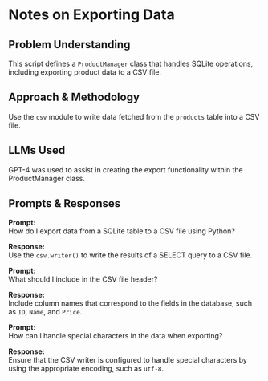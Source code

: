 # Notes on Exporting Data

## Problem Understanding
This script defines a `ProductManager` class that handles SQLite operations, including exporting product data to a CSV file.

## Approach & Methodology
Use the `csv` module to write data fetched from the `products` table into a CSV file.

## LLMs Used
GPT-4 was used to assist in creating the export functionality within the ProductManager class.

## Prompts & Responses
**Prompt:**  
How do I export data from a SQLite table to a CSV file using Python?

**Response:**  
Use the `csv.writer()` to write the results of a SELECT query to a CSV file.

**Prompt:**  
What should I include in the CSV file header?

**Response:**  
Include column names that correspond to the fields in the database, such as `ID`, `Name`, and `Price`.

**Prompt:**  
How can I handle special characters in the data when exporting?

**Response:**  
Ensure that the CSV writer is configured to handle special characters by using the appropriate encoding, such as `utf-8`.
